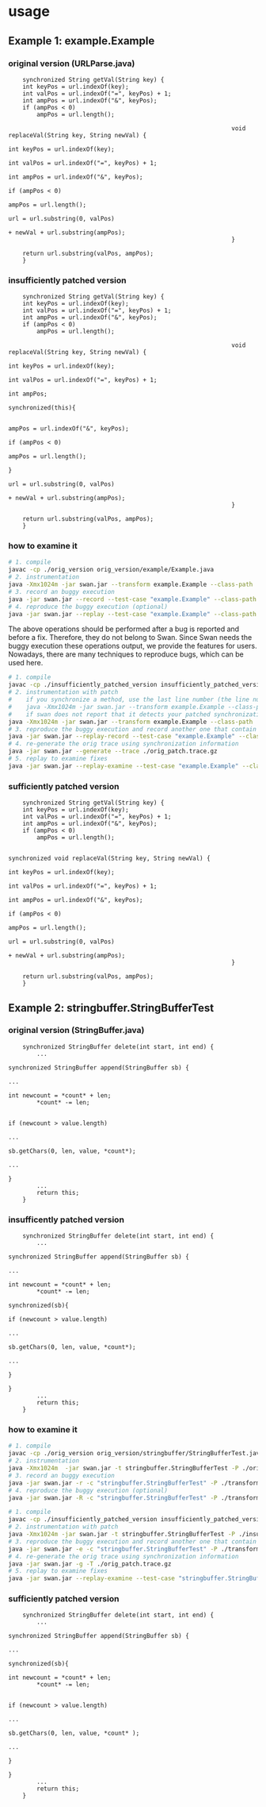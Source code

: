 usage
=====

Example 1: example.Example
---------------------------

### original version (URLParse.java)

        synchronized String getVal(String key) {
		int keyPos = url.indexOf(key);
		int valPos = url.indexOf("=", keyPos) + 1;
		int ampPos = url.indexOf("&", keyPos);
		if (ampPos < 0)
			ampPos = url.length();

                                                                   void replaceVal(String key, String newVal) {
                                                                           int keyPos = url.indexOf(key);
                                                                           int valPos = url.indexOf("=", keyPos) + 1;
                                                                           int ampPos = url.indexOf("&", keyPos);
                                                                           if (ampPos < 0)
                                                                               ampPos = url.length();
                                                                           url = url.substring(0, valPos) 
                                                                                       + newVal + url.substring(ampPos);
                                                                   }

		return url.substring(valPos, ampPos);
        }

### insufficiently patched version

        synchronized String getVal(String key) {
		int keyPos = url.indexOf(key);
		int valPos = url.indexOf("=", keyPos) + 1;
		int ampPos = url.indexOf("&", keyPos);
		if (ampPos < 0)
			ampPos = url.length();

                                                                   void replaceVal(String key, String newVal) {
                                                                           int keyPos = url.indexOf(key);
                                                                           int valPos = url.indexOf("=", keyPos) + 1;
                                                                           int ampPos;
                                                                           synchronized(this){

                                                                           ampPos = url.indexOf("&", keyPos);
                                                                           if (ampPos < 0)
                                                                               ampPos = url.length();
                                                                           }
                                                                           url = url.substring(0, valPos) 
                                                                                       + newVal + url.substring(ampPos);
                                                                   }

		return url.substring(valPos, ampPos);
        }

### how to examine it

```bash
# 1. compile
javac -cp ./orig_version orig_version/example/Example.java 
# 2. instrumentation
java -Xmx1024m -jar swan.jar --transform example.Example --class-path ./orig_version 
# 3. record an buggy execution
java -jar swan.jar --record --test-case "example.Example" --class-path ./transformed_version_example_Example 
# 4. reproduce the buggy execution (optional)
java -jar swan.jar --replay --test-case "example.Example" --class-path ./transformed_version_example_Example --trace ./orig.trace.gz 
```

The above operations should be performed after a bug is reported and before a fix. Therefore, they do not belong to Swan. Since Swan needs the buggy execution these operations output, we provide the features for users. Nowadays, there are many techniques to reproduce bugs, which can be used here.

```bash
# 1. compile
javac -cp ./insufficiently_patched_version insufficiently_patched_version/example/Example.java 
# 2. instrumentation with patch
#    if you synchronize a method, use the last line number (the line number of '}') as the argument, e.g.
#    java -Xmx1024m -jar swan.jar --transform example.Example --class-path ./sufficiently_patched_version --patch :27
#    if swan does not report that it detects your patched synchronization, please read soot's documents to see rules of line numbers.
java -Xmx1024m -jar swan.jar --transform example.Example --class-path ./insufficiently_patched_version --patch :22,:26 
# 3. reproduce the buggy execution and record another one that contain the patch information
java -jar swan.jar --replay-record --test-case "example.Example" --class-path ./transformed_version_with_patches_example_Example --trace ./orig.trace.gz 
# 4. re-generate the orig trace using synchronization information
java -jar swan.jar --generate --trace ./orig_patch.trace.gz 
# 5. replay to examine fixes
java -jar swan.jar --replay-examine --test-case "example.Example" --class-path ./transformed_version_with_patches_example_Example --trace ./new.1.trace.gz 
```

### sufficiently patched version


        synchronized String getVal(String key) {
		int keyPos = url.indexOf(key);
		int valPos = url.indexOf("=", keyPos) + 1;
		int ampPos = url.indexOf("&", keyPos);
		if (ampPos < 0)
			ampPos = url.length();

                                                                   synchronized void replaceVal(String key, String newVal) {
                                                                           int keyPos = url.indexOf(key);
                                                                           int valPos = url.indexOf("=", keyPos) + 1;
                                                                           int ampPos = url.indexOf("&", keyPos);
                                                                           if (ampPos < 0)
                                                                               ampPos = url.length();
                                                                           url = url.substring(0, valPos) 
                                                                                       + newVal + url.substring(ampPos);
                                                                   }

		return url.substring(valPos, ampPos);
        }

Example 2: stringbuffer.StringBufferTest
------------------------------------------

### original version (StringBuffer.java)

        synchronized StringBuffer delete(int start, int end) {
            ...
                                                                    synchronized StringBuffer append(StringBuffer sb) {
                                                                            ...
                                                                            int newcount = *count* + len;
            *count* -= len;
                                                                              
                                                                            if (newcount > value.length)
                                                                                 ...
                                                                                 sb.getChars(0, len, value, *count*);
                                                                                 ...
                                                                            }
            ...
            return this;
        }


### insufficently patched version

        synchronized StringBuffer delete(int start, int end) {
            ...
                                                                    synchronized StringBuffer append(StringBuffer sb) {
                                                                            ...
                                                                            int newcount = *count* + len;
            *count* -= len;
                                                                            synchronized(sb){  
                                                                            if (newcount > value.length)
                                                                                 ...
                                                                                 sb.getChars(0, len, value, *count*);
                                                                                 ...
                                                                            }
                                                                            }
            ...
            return this;
        }

### how to examine it

```bash
# 1. compile
javac -cp ./orig_version orig_version/stringbuffer/StringBufferTest.java 
# 2. instrumentation
java -Xmx1024m  -jar swan.jar -t stringbuffer.StringBufferTest -P ./orig_version 
# 3. record an buggy execution
java -jar swan.jar -r -c "stringbuffer.StringBufferTest" -P ./transformed_version_stringbuffer_StringBufferTest 
# 4. reproduce the buggy execution (optional)
java -jar swan.jar -R -c "stringbuffer.StringBufferTest" -P ./transformed_version_stringbuffer_StringBufferTest -T ./orig.trace.gz 
```

```bash
# 1. compile
javac -cp ./insufficiently_patched_version insufficiently_patched_version/stringbuffer/StringBufferTest.java 
# 2. instrumentation with patch
java -Xmx1024m -jar swan.jar -t stringbuffer.StringBufferTest -P ./insufficiently_patched_version -p :443,:448
# 3. reproduce the buggy execution and record another one that contain the patch information
java -jar swan.jar -e -c "stringbuffer.StringBufferTest" -P ./transformed_version_with_patches_stringbuffer_StringBufferTest -T ./orig.trace.gz 
# 4. re-generate the orig trace using synchronization information
java -jar swan.jar -g -T ./orig_patch.trace.gz 
# 5. replay to examine fixes
java -jar swan.jar --replay-examine --test-case "stringbuffer.StringBufferTest" --class-path ./transformed_version_with_patches_stringbuffer_StringBufferTest --trace ./new.1.trace.gz 
```

### sufficiently patched version

        synchronized StringBuffer delete(int start, int end) {
            ...
                                                                    synchronized StringBuffer append(StringBuffer sb) {
                                                                            ...
                                                                            synchronized(sb){ 
                                                                            int newcount = *count* + len;
            *count* -= len;
                                                                             
                                                                            if (newcount > value.length)
                                                                                 ...
                                                                                 sb.getChars(0, len, value, *count* );
                                                                                 ...
                                                                            }
                                                                            }
            ...
            return this;
        }

